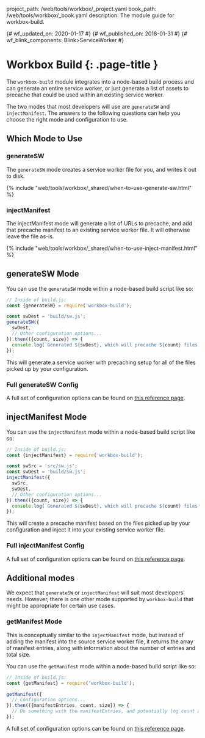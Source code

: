 project_path: /web/tools/workbox/_project.yaml
book_path: /web/tools/workbox/_book.yaml
description: The module guide for workbox-build.

{# wf_updated_on: 2020-01-17 #}
{# wf_published_on: 2018-01-31 #}
{# wf_blink_components: Blink>ServiceWorker #}

# Workbox Build {: .page-title }

The `workbox-build` module integrates into a node-based build process and can generate an entire
service worker, or just generate a list of assets to precache that could be used within an existing
service worker.

The two modes that most developers will use are `generateSW` and `injectManifest`. The answers to
the following questions can help you choose the right mode and configuration to use.

## Which Mode to Use

### generateSW

The `generateSW` mode creates a service worker file for you, and writes it out to disk.

{% include "web/tools/workbox/_shared/when-to-use-generate-sw.html" %}

### injectManifest

The injectManifest mode will generate a list of URLs to precache, and add that precache manifest to
an existing service worker file. It will otherwise leave the file as-is.

{% include "web/tools/workbox/_shared/when-to-use-inject-manifest.html" %}

## generateSW Mode

You can use the `generateSW` mode within a node-based build script like so:

```javascript
// Inside of build.js:
const {generateSW} = require('workbox-build');

const swDest = 'build/sw.js';
generateSW({
  swDest,
  // Other configuration options...
}).then(({count, size}) => {
  console.log(`Generated ${swDest}, which will precache ${count} files, totaling ${size} bytes.`);
});
```

This will generate a service worker with precaching setup for all of the files picked up by your
configuration.

### Full generateSW Config

A full set of configuration options can be found on
[this reference page](/web/tools/workbox/reference-docs/latest/module-workbox-build#.generateSW).

## injectManifest Mode

You can use the `injectManifest` mode within a node-based build script like so:

```javascript
// Inside of build.js:
const {injectManifest} = require('workbox-build');

const swSrc = 'src/sw.js';
const swDest = 'build/sw.js';
injectManifest({
  swSrc,
  swDest,
  // Other configuration options...
}).then(({count, size}) => {
  console.log(`Generated ${swDest}, which will precache ${count} files, totaling ${size} bytes.`);
});
```

This will create a precache manifest based on the files picked up by your configuration and inject
it into your existing service worker file.

### Full injectManifest Config

A full set of configuration options can be found on
[this reference page](/web/tools/workbox/reference-docs/latest/module-workbox-build#.injectManifest).

## Additional modes

We expect that `generateSW` or `injectManifest` will suit most developers' needs. However, there is
one other mode supported by `workbox-build` that might be appropriate for certain use cases.

### getManifest Mode

This is conceptually similar to the `injectManifest` mode, but instead of adding the manifest into
the source service worker file, it returns the array of manifest entries, along with information
about the number of entries and total size.

You can use the `getManifest` mode within a node-based build script like so:

```javascript
// Inside of build.js:
const {getManifest} = require('workbox-build');

getManifest({
  // Configuration options...
}).then(({manifestEntries, count, size}) => {
  // Do something with the manifestEntries, and potentially log count and size.
});
```

A full set of configuration options can be found on
[this reference page](/web/tools/workbox/reference-docs/latest/module-workbox-build#.getManifest).
